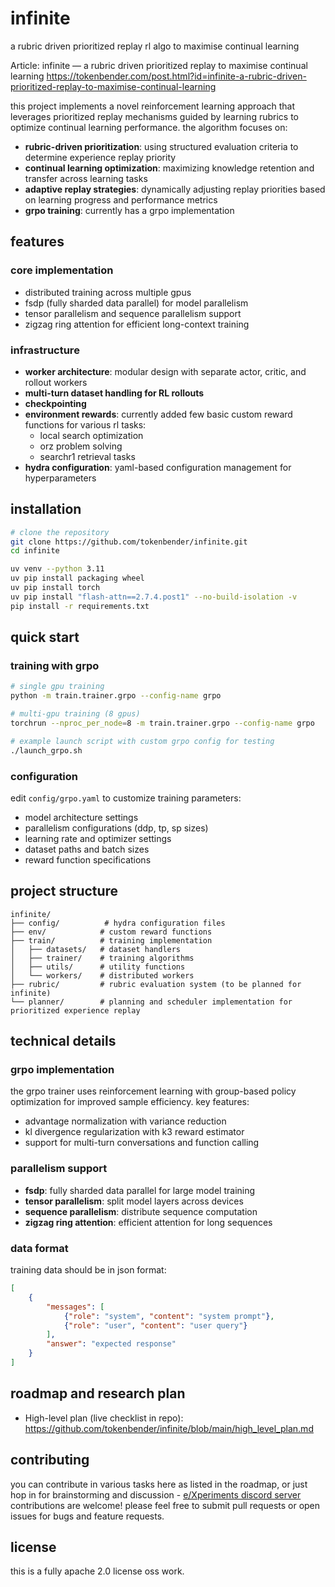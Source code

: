# infinite
a rubric driven prioritized replay rl algo to maximise continual learning

Article: infinite — a rubric driven prioritized replay to maximise continual learning
https://tokenbender.com/post.html?id=infinite-a-rubric-driven-prioritized-replay-to-maximise-continual-learning

this project implements a novel reinforcement learning approach that leverages prioritized replay mechanisms guided by learning rubrics to optimize continual learning performance. the algorithm focuses on:

- **rubric-driven prioritization**: using structured evaluation criteria to determine experience replay priority
- **continual learning optimization**: maximizing knowledge retention and transfer across learning tasks
- **adaptive replay strategies**: dynamically adjusting replay priorities based on learning progress and performance metrics
- **grpo training**: currently has a grpo implementation

## features

### core implementation
  - distributed training across multiple gpus
  - fsdp (fully sharded data parallel) for model parallelism
  - tensor parallelism and sequence parallelism support
  - zigzag ring attention for efficient long-context training
  
### infrastructure  
- **worker architecture**: modular design with separate actor, critic, and rollout workers
- **multi-turn dataset handling for RL rollouts**
- **checkpointing**
- **environment rewards**: currently added few basic custom reward functions for various rl tasks:
  - local search optimization
  - orz problem solving
  - searchr1 retrieval tasks
- **hydra configuration**: yaml-based configuration management for hyperparameters

## installation

```bash
# clone the repository
git clone https://github.com/tokenbender/infinite.git
cd infinite

uv venv --python 3.11
uv pip install packaging wheel
uv pip install torch
uv pip install "flash-attn==2.7.4.post1" --no-build-isolation -v
pip install -r requirements.txt
```

## quick start

### training with grpo

```bash
# single gpu training
python -m train.trainer.grpo --config-name grpo

# multi-gpu training (8 gpus)
torchrun --nproc_per_node=8 -m train.trainer.grpo --config-name grpo

# example launch script with custom grpo config for testing
./launch_grpo.sh
```

### configuration

edit `config/grpo.yaml` to customize training parameters:
- model architecture settings
- parallelism configurations (ddp, tp, sp sizes)
- learning rate and optimizer settings
- dataset paths and batch sizes
- reward function specifications

## project structure

```
infinite/
├── config/          # hydra configuration files
├── env/            # custom reward functions
├── train/          # training implementation
│   ├── datasets/   # dataset handlers
│   ├── trainer/    # training algorithms
│   ├── utils/      # utility functions
│   └── workers/    # distributed workers
├── rubric/         # rubric evaluation system (to be planned for infinite)
└── planner/        # planning and scheduler implementation for prioritized experience replay
```

## technical details

### grpo implementation
the grpo trainer uses reinforcement learning with group-based policy optimization for improved sample efficiency. key features:
- advantage normalization with variance reduction
- kl divergence regularization with k3 reward estimator
- support for multi-turn conversations and function calling

### parallelism support
- **fsdp**: fully sharded data parallel for large model training
- **tensor parallelism**: split model layers across devices
- **sequence parallelism**: distribute sequence computation
- **zigzag ring attention**: efficient attention for long sequences

### data format
training data should be in json format:
```json
[
    {
        "messages": [
            {"role": "system", "content": "system prompt"},
            {"role": "user", "content": "user query"}
        ],
        "answer": "expected response"
    }
]
```

## roadmap and research plan

- High-level plan (live checklist in repo):
  https://github.com/tokenbender/infinite/blob/main/high_level_plan.md


## contributing
you can contribute in various tasks here as listed in the roadmap, or just hop in for brainstorming and discussion - [e/Xperiments discord server](https://discord.gg/YaYfPu4ZT4)
contributions are welcome! please feel free to submit pull requests or open issues for bugs and feature requests.

## license
this is a fully apache 2.0 license oss work.
